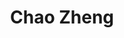 ---
layout: page
title: Chao Zheng
description: PhD student (Chemical Engineering)<br>MS, Environmental Science and Engineering, Shandong University (2023)<br>BS, Light Chemical Engineering, Qingdao University (2020)<br>Email&#58; czheng37@buffalo.edu 
img: assets/img/chao_zheng.jpg
redirect: 
importance: 1
category: Graduate Students
horizontal: true
---